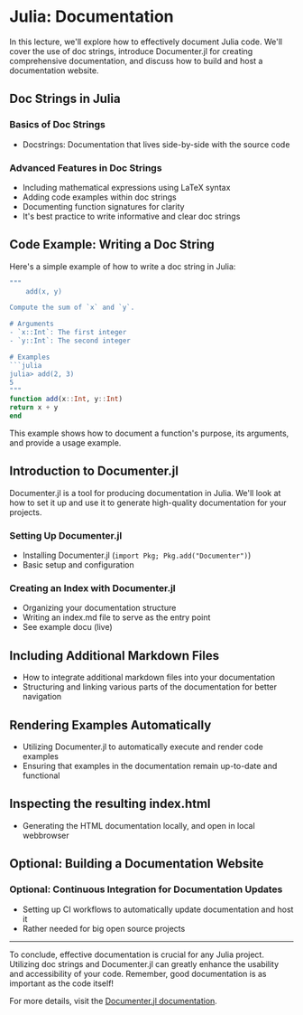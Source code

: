 # Julia: Documentation

In this lecture, we'll explore how to effectively document Julia code. We'll cover the use of doc strings, introduce Documenter.jl for creating comprehensive documentation, and discuss how to build and host a documentation website.

## Doc Strings in Julia

### Basics of Doc Strings

- Docstrings: Documentation that lives side-by-side with the source code

### Advanced Features in Doc Strings

- Including mathematical expressions using LaTeX syntax
- Adding code examples within doc strings
- Documenting function signatures for clarity
- It's best practice to write informative and clear doc strings

## Code Example: Writing a Doc String

Here's a simple example of how to write a doc string in Julia:

```julia
"""
    add(x, y)

Compute the sum of `x` and `y`.

# Arguments
- `x::Int`: The first integer
- `y::Int`: The second integer

# Examples
```julia
julia> add(2, 3)
5
"""
function add(x::Int, y::Int)
return x + y
end
```


This example shows how to document a function's purpose, its arguments, and provide a usage example.

## Introduction to Documenter.jl

Documenter.jl is a tool for producing documentation in Julia. We'll look at how to set it up and use it to generate high-quality documentation for your projects.

### Setting Up Documenter.jl

- Installing Documenter.jl (`import Pkg; Pkg.add("Documenter")`)
- Basic setup and configuration

### Creating an Index with Documenter.jl

- Organizing your documentation structure
- Writing an index.md file to serve as the entry point
- See example docu (live)

## Including Additional Markdown Files

- How to integrate additional markdown files into your documentation
- Structuring and linking various parts of the documentation for better navigation

## Rendering Examples Automatically

- Utilizing Documenter.jl to automatically execute and render code examples
- Ensuring that examples in the documentation remain up-to-date and functional

## Inspecting the resulting index.html

- Generating the HTML documentation locally, and open in local webbrowser

## Optional: Building a Documentation Website

### Optional: Continuous Integration for Documentation Updates

- Setting up CI workflows to automatically update documentation and host it
- Rather needed for big open source projects

---

To conclude, effective documentation is crucial for any Julia project. Utilizing doc strings and Documenter.jl can greatly enhance the usability and accessibility of your code. Remember, good documentation is as important as the code itself!

For more details, visit the [Documenter.jl documentation](https://juliadocs.github.io/Documenter.jl/stable/).


